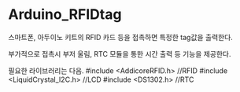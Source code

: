 # Arduino_RFIDtag
스마트폰, 아두이노 키트의 RFID 카드 등을 접촉하면 특정한 tag값을 출력한다.

부가적으로 접촉시 부저 울림, RTC 모듈을 통한 시간 출력 등 기능을 제공한다.


필요한 라이브러리는 다음.
#include <AddicoreRFID.h> //RFID
#include <LiquidCrystal_I2C.h> //LCD
#include <DS1302.h> //RTC
